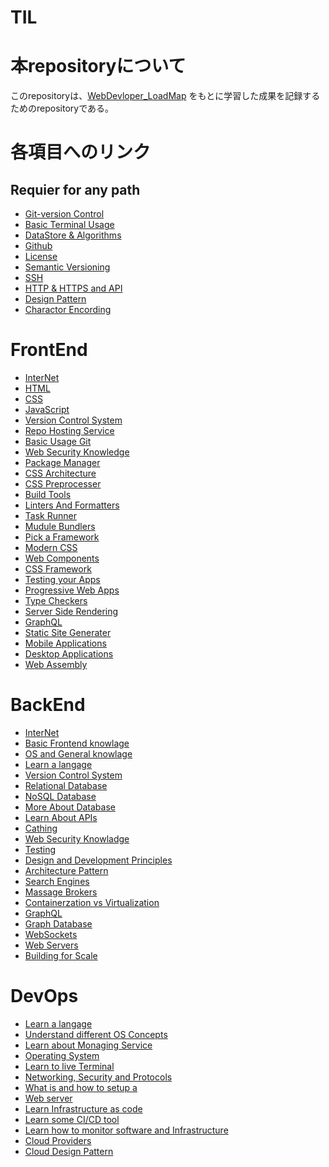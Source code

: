 # TIL
# 本repositoryについて
このrepositoryは、[WebDevloper_LoadMap](https://github.com/kamranahmedse/developer-roadmap)
をもとに学習した成果を記録するためのrepositoryである。

# 各項目へのリンク

## Requier for any path

- [Git-version Control](https://github.com/mamorukudo0927/TIL/blob/main/Requier/git-versionControl.md)
- [Basic Terminal Usage](https://github.com/mamorukudo0927/TIL/blob/main/Requier/BasicTerminalUsage.md)
- [DataStore & Algorithms]()
- [Github]()
- [License]()
- [Semantic Versioning]()
- [SSH]()
- [HTTP & HTTPS and API]()
- [Design Pattern]()
- [Charactor Encording]()

# FrontEnd
- [InterNet]()
- [HTML]()
- [CSS]()
- [JavaScript]()
- [Version Control System]()
- [Repo Hosting Service]()
- [Basic Usage Git]()
- [Web Security Knowledge]()
- [Package Manager]()
- [CSS Architecture]()
- [CSS Preprocesser]()
- [Build Tools]()
- [Linters And Formatters]()
- [Task Runner]()
- [Mudule Bundlers]()
- [Pick a Framework]()
- [Modern CSS]()
- [Web Components]()
- [CSS Framework]()
- [Testing your Apps]()
- [Progressive Web Apps]()
- [Type Checkers]()
- [Server Side Rendering]()
- [GraphQL]()
- [Static Site Generater]()
- [Mobile Applications]()
- [Desktop Applications]()
- [Web Assembly]()

# BackEnd
- [InterNet]()
- [Basic Frontend knowlage]()
- [OS and General knowlage]()
- [Learn a langage]()
- [Version Control System]()
- [Relational Database]()
- [NoSQL Database]()
- [More About Database]()
- [Learn About APIs]()
- [Cathing]()
- [Web Security Knowladge]()
- [Testing]()
- [Design and Development Principles]()
- [Architecture Pattern]()
- [Search Engines]()
- [Massage Brokers]()
- [Containerzation vs Virtualization]()
- [GraphQL]()
- [Graph Database]()
- [WebSockets]()
- [Web Servers]()
- [Building for Scale]()

# DevOps
- [Learn a langage]()
- [Understand different OS Concepts]()
- [Learn about Monaging Service]()
- [Operating System]()
- [Learn to live Terminal]()
- [Networking, Security and Protocols]()
- [What is and how to setup a]()
- [Web server]()
- [Learn Infrastructure as code]()
- [Learn some CI/CD tool]()
- [Learn how to monitor software and Infrastructure]()
- [Cloud Providers]()
- [Cloud Design Pattern]()
